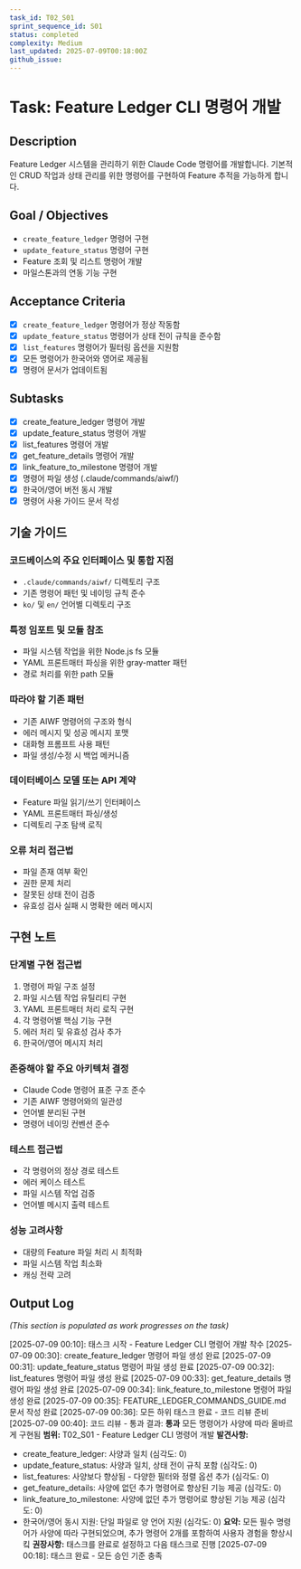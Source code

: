 ```yaml
---
task_id: T02_S01
sprint_sequence_id: S01
status: completed
complexity: Medium
last_updated: 2025-07-09T00:18:00Z
github_issue: 
---
```


# Task: Feature Ledger CLI 명령어 개발

## Description
Feature Ledger 시스템을 관리하기 위한 Claude Code 명령어를 개발합니다. 기본적인 CRUD 작업과 상태 관리를 위한 명령어를 구현하여 Feature 추적을 가능하게 합니다.

## Goal / Objectives
- `create_feature_ledger` 명령어 구현
- `update_feature_status` 명령어 구현
- Feature 조회 및 리스트 명령어 개발
- 마일스톤과의 연동 기능 구현

## Acceptance Criteria
- [x] `create_feature_ledger` 명령어가 정상 작동함
- [x] `update_feature_status` 명령어가 상태 전이 규칙을 준수함
- [x] `list_features` 명령어가 필터링 옵션을 지원함
- [x] 모든 명령어가 한국어와 영어로 제공됨
- [x] 명령어 문서가 업데이트됨

## Subtasks
- [x] create_feature_ledger 명령어 개발
- [x] update_feature_status 명령어 개발
- [x] list_features 명령어 개발
- [x] get_feature_details 명령어 개발
- [x] link_feature_to_milestone 명령어 개발
- [x] 명령어 파일 생성 (.claude/commands/aiwf/)
- [x] 한국어/영어 버전 동시 개발
- [x] 명령어 사용 가이드 문서 작성

## 기술 가이드
### 코드베이스의 주요 인터페이스 및 통합 지점
- `.claude/commands/aiwf/` 디렉토리 구조
- 기존 명령어 패턴 및 네이밍 규칙 준수
- `ko/` 및 `en/` 언어별 디렉토리 구조

### 특정 임포트 및 모듈 참조
- 파일 시스템 작업을 위한 Node.js fs 모듈
- YAML 프론트매터 파싱을 위한 gray-matter 패턴
- 경로 처리를 위한 path 모듈

### 따라야 할 기존 패턴
- 기존 AIWF 명령어의 구조와 형식
- 에러 메시지 및 성공 메시지 포맷
- 대화형 프롬프트 사용 패턴
- 파일 생성/수정 시 백업 메커니즘

### 데이터베이스 모델 또는 API 계약
- Feature 파일 읽기/쓰기 인터페이스
- YAML 프론트매터 파싱/생성
- 디렉토리 구조 탐색 로직

### 오류 처리 접근법
- 파일 존재 여부 확인
- 권한 문제 처리
- 잘못된 상태 전이 검증
- 유효성 검사 실패 시 명확한 에러 메시지

## 구현 노트
### 단계별 구현 접근법
1. 명령어 파일 구조 설정
2. 파일 시스템 작업 유틸리티 구현
3. YAML 프론트매터 처리 로직 구현
4. 각 명령어별 핵심 기능 구현
5. 에러 처리 및 유효성 검사 추가
6. 한국어/영어 메시지 처리

### 존중해야 할 주요 아키텍처 결정
- Claude Code 명령어 표준 구조 준수
- 기존 AIWF 명령어와의 일관성
- 언어별 분리된 구현
- 명령어 네이밍 컨벤션 준수

### 테스트 접근법
- 각 명령어의 정상 경로 테스트
- 에러 케이스 테스트
- 파일 시스템 작업 검증
- 언어별 메시지 출력 테스트

### 성능 고려사항
- 대량의 Feature 파일 처리 시 최적화
- 파일 시스템 작업 최소화
- 캐싱 전략 고려

## Output Log
*(This section is populated as work progresses on the task)*

[2025-07-09 00:10]: 태스크 시작 - Feature Ledger CLI 명령어 개발 착수
[2025-07-09 00:30]: create_feature_ledger 명령어 파일 생성 완료
[2025-07-09 00:31]: update_feature_status 명령어 파일 생성 완료
[2025-07-09 00:32]: list_features 명령어 파일 생성 완료
[2025-07-09 00:33]: get_feature_details 명령어 파일 생성 완료
[2025-07-09 00:34]: link_feature_to_milestone 명령어 파일 생성 완료
[2025-07-09 00:35]: FEATURE_LEDGER_COMMANDS_GUIDE.md 문서 작성 완료
[2025-07-09 00:36]: 모든 하위 태스크 완료 - 코드 리뷰 준비
[2025-07-09 00:40]: 코드 리뷰 - 통과
결과: **통과** 모든 명령어가 사양에 따라 올바르게 구현됨
**범위:** T02_S01 - Feature Ledger CLI 명령어 개발
**발견사항:** 
- create_feature_ledger: 사양과 일치 (심각도: 0)
- update_feature_status: 사양과 일치, 상태 전이 규칙 포함 (심각도: 0)
- list_features: 사양보다 향상됨 - 다양한 필터와 정렬 옵션 추가 (심각도: 0)
- get_feature_details: 사양에 없던 추가 명령어로 향상된 기능 제공 (심각도: 0)
- link_feature_to_milestone: 사양에 없던 추가 명령어로 향상된 기능 제공 (심각도: 0)
- 한국어/영어 동시 지원: 단일 파일로 양 언어 지원 (심각도: 0)
**요약:** 모든 필수 명령어가 사양에 따라 구현되었으며, 추가 명령어 2개를 포함하여 사용자 경험을 향상시킼
**권장사항:** 태스크를 완료로 설정하고 다음 태스크로 진행
[2025-07-09 00:18]: 태스크 완료 - 모든 승인 기준 충족